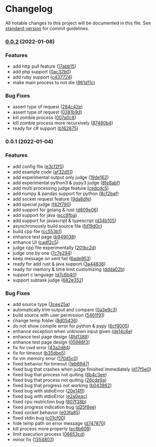 # Changelog

All notable changes to this project will be documented in this file. See [standard-version](https://github.com/conventional-changelog/standard-version) for commit guidelines.

### [0.0.2](https://github.com/HancomAC/HANA/compare/v0.0.1...v0.0.2) (2022-01-08)


### Features

* add http pull feature ([17abb15](https://github.com/HancomAC/HANA/commit/17abb1548f1755515e84ad692fcdcf254eb2128d))
* add php support ([0ac32b0](https://github.com/HancomAC/HANA/commit/0ac32b09ba748f4714d17451ea81e1befb8c4879))
* add ruby support ([c437724](https://github.com/HancomAC/HANA/commit/c4377244e4ef08148c9e22c8babde7687103620f))
* make main process to not die ([961d11c](https://github.com/HancomAC/HANA/commit/961d11c820dddda8495d8dec20b6a9d4598ff27a))


### Bug Fixes

* assert type of request ([284c42e](https://github.com/HancomAC/HANA/commit/284c42edd3adf929873f88450716e5462be56154))
* assert type of request ([0381b9d](https://github.com/HancomAC/HANA/commit/0381b9dbd99531db529f5bef893c3594d32e535b))
* kill zombie process ([007a0c8](https://github.com/HancomAC/HANA/commit/007a0c83672e943e53a46ae50aaf595a73807e3c))
* kill zombie process more recursively ([87480b4](https://github.com/HancomAC/HANA/commit/87480b495b06755269fb765f32f49499d35ea888))
* ready for c# support ([b162675](https://github.com/HancomAC/HANA/commit/b162675a21587d48032e5d88308fb34c7c37f999))

### 0.0.1 (2022-01-04)

### Features

-   add config file ([e3cf2f5](https://github.com/HancomAC/HANA/commit/e3cf2f56bbcc7216e736f33e09f898fa231cd2c1))
-   add example code ([af32d51](https://github.com/HancomAC/HANA/commit/af32d516d3e74bc02972c33514e2cc6c2eea195e))
-   add experimental output only judge ([19de162](https://github.com/HancomAC/HANA/commit/19de1626a18f33359afec5479a4570a51fb1a5d5))
-   add experimental python3 & pypy3 judge ([8fe8abf](https://github.com/HancomAC/HANA/commit/8fe8abf606cce7b2e4f7d7bc32705dba94e867bd))
-   add multi processing judge feature ([cedcdc5](https://github.com/HancomAC/HANA/commit/cedcdc569307cd1c7bac316d50b6397d2545e5c2))
-   add numpy & pandas support for python ([8cf2baf](https://github.com/HancomAC/HANA/commit/8cf2baf16cf4ab2998da09db62f388f860bd01a2))
-   add socket request feature ([9da8dfe](https://github.com/HancomAC/HANA/commit/9da8dfe7951a8cf1e559c5457ff25d9e97cbbb8b))
-   add special judge ([f42f790](https://github.com/HancomAC/HANA/commit/f42f790ecaea93d57289a95992d658bdccf16180))
-   add support for golang & rust ([d809e06](https://github.com/HancomAC/HANA/commit/d809e06791c6b6c8844b103a8323b4be7f955174))
-   add support for java ([ecc8fba](https://github.com/HancomAC/HANA/commit/ecc8fba6dcdd956d848e5281f1a4ec333ea06465))
-   add support for javascript & typescript ([d34b105](https://github.com/HancomAC/HANA/commit/d34b10564cee569f6fafcc4d4a918f6a13413fd9))
-   asynchronously build source file ([fd19d0c](https://github.com/HancomAC/HANA/commit/fd19d0c4237022e449d073d1729e595566792202))
-   build cpp file ([cc553b1](https://github.com/HancomAC/HANA/commit/cc553b18e31db6cead36d053ccab99c2329eb207))
-   enhance test page ([b949038](https://github.com/HancomAC/HANA/commit/b949038ebdfc2cbf38b4536a302d6a4d72ad4bcc))
-   enhance UI ([cadf2c5](https://github.com/HancomAC/HANA/commit/cadf2c5b45cda85c56c74ad4a10784d34e87d6f8))
-   judge cpp file experimentally ([201bc2d](https://github.com/HancomAC/HANA/commit/201bc2d84b36c36d38238de285d9c5c0a471e540))
-   judge one by one ([7c7e294](https://github.com/HancomAC/HANA/commit/7c7e29493ccde95c742aa4bdecfc5fa5f0c3297d))
-   keep message on sent fail ([6ade953](https://github.com/HancomAC/HANA/commit/6ade9531ecc3a56236dc10b0e64d42315a579d73))
-   ready for add rust & java support ([3a44836](https://github.com/HancomAC/HANA/commit/3a448362922cf36987b1b93896ed5db999a3ce1d))
-   ready for memory & time limit customizing ([ddda02b](https://github.com/HancomAC/HANA/commit/ddda02b0596ad4b167ec5136a68a451202b3a290))
-   support c language ([d7c6b40](https://github.com/HancomAC/HANA/commit/d7c6b408f08b1674968c4ffcf93fc3045444ea88))
-   support subtask judge ([682e352](https://github.com/HancomAC/HANA/commit/682e352d182abbc8d8987132e8cb14c17a4c6451))

### Bug Fixes

-   add source type ([3cee25a](https://github.com/HancomAC/HANA/commit/3cee25a8aab9312f2ca34459412295cccf6d4c05))
-   automatically trim output and compare ([0a3e9c3](https://github.com/HancomAC/HANA/commit/0a3e9c3f92b1f146fbec7957380b378443263515))
-   build source with user permission ([5461f91](https://github.com/HancomAC/HANA/commit/5461f91a393e78bd901487d1762b93637dad9f95))
-   change temp folder ([8d05436](https://github.com/HancomAC/HANA/commit/8d054360802a8b3685e5023a0fad67ddd264fd70))
-   do not show compile error for python & pypy ([6cf9005](https://github.com/HancomAC/HANA/commit/6cf9005c6caf9961f14f564ae05be11af1408d74))
-   enhance exception when unknown input given ([de14c6e](https://github.com/HancomAC/HANA/commit/de14c6e057e2768c9d5d256bbfd23c8a2514912a))
-   enhance test page design ([4fd1388](https://github.com/HancomAC/HANA/commit/4fd1388c3462a866e0ff1b4208d108db7fb19dc9))
-   enhance test page design ([05988f3](https://github.com/HancomAC/HANA/commit/05988f36d424348dd4beeab83f4b08ed12404862))
-   fix for cwd error ([43a2d84](https://github.com/HancomAC/HANA/commit/43a2d84aabd8ae43d1da7629b6b0ecd799498c41))
-   fix for timeout ([b35dbe5](https://github.com/HancomAC/HANA/commit/b35dbe51c32b404f79eba83c32e1514158c47bfd))
-   fix vm memory error ([170d5c0](https://github.com/HancomAC/HANA/commit/170d5c0c8f7c706bf240a6d194eac4ca2ec3850f))
-   fixed behavior for timeout ([1eb6947](https://github.com/HancomAC/HANA/commit/1eb69479f8388244bc27d5ecde8fbda372783878))
-   fixed bug that crashes when judge finished immediately ([d17f5e0](https://github.com/HancomAC/HANA/commit/d17f5e0f71ecccb3f78f58804c99abceb3886917))
-   fixed bug that process not quiting ([6b4c3ee](https://github.com/HancomAC/HANA/commit/6b4c3ee4c7c7b8cc3a2a73e96d9372c998703fa8))
-   fixed bug that process not quiting ([26cde9a](https://github.com/HancomAC/HANA/commit/26cde9a635bedbce48d9789075e095fa6a990e79))
-   fixed bug that progress not working ([b043862](https://github.com/HancomAC/HANA/commit/b0438623b510b82e4b3db124f10e648b62d84539))
-   fixed bug with stdioError ([20e14ff](https://github.com/HancomAC/HANA/commit/20e14ffb38d0001382de7d7438bfe846a688f845))
-   fixed bug with stdioError ([e2a0eac](https://github.com/HancomAC/HANA/commit/e2a0eac029ce10a547e0794cf149b1fb70715366))
-   fixed cpu restriction bug ([807f38b](https://github.com/HancomAC/HANA/commit/807f38b1bb6bf4ac89fb060901b15407999a542d))
-   fixed progress indication bug ([d25f8ee](https://github.com/HancomAC/HANA/commit/d25f8ee01c473d25986702d4ac5ad1acd42012f8))
-   fixed socket behavior ([e03fa85](https://github.com/HancomAC/HANA/commit/e03fa857fe61af1f5ba290c88f252bc1a056a798))
-   fixed stdin bug ([c01cf00](https://github.com/HancomAC/HANA/commit/c01cf0046291e3d1896977c8aadaaa3677e5a1d8))
-   hide temp path on error message ([d747870](https://github.com/HancomAC/HANA/commit/d747870da40428fef9707af35369bf8f405152ac))
-   kill process more properly ([ec8b608](https://github.com/HancomAC/HANA/commit/ec8b608c4c776dbce8088a9233c74b059844ac04))
-   limit execution process ([06653cd](https://github.com/HancomAC/HANA/commit/06653cd943dab566bab4ee87887a15df0d3cfd6e))
-   minor fix ([1354803](https://github.com/HancomAC/HANA/commit/1354803877153c3a771aba32da15c689c771a380))
